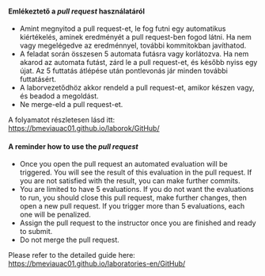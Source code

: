 #### Emlékeztető a _pull request_ használatáról

- Amint megnyitod a pull request-et, le fog futni egy automatikus kiértékelés, aminek eredményét a pull request-ben fogod látni. Ha nem vagy megelégedve az eredménnyel, további kommitokban javíthatod.
- A feladat során összesen 5 automata futásra vagy korlátozva. Ha nem akarod az automata futást, zárd le a pull request-et, és később nyiss egy újat. Az 5 futtatás átlépése után pontlevonás jár minden további futtatásért.
- A laborvezetődhöz akkor rendeld a pull request-et, amikor készen vagy, és beadod a megoldást.
- Ne merge-eld a pull request-et.

A folyamatot részletesen lásd itt: <https://bmeviauac01.github.io/laborok/GitHub/>

#### A reminder how to use the _pull request_

- Once you open the pull request an automated evaluation will be triggered. You will see the result of this evaluation in the pull request. If you are not satisfied with the result, you can make further commits.
- You are limited to have 5 evaluations. If you do not want the evaluations to run, you should close this pull request, make further changes, then open a new pull request. If you trigger more than 5 evaluations, each one will be penalized.
- Assign the pull request to the instructor once you are finished and ready to submit.
- Do not merge the pull request.

Please refer to the detailed guide here: <https://bmeviauac01.github.io/laboratories-en/GitHub/>
